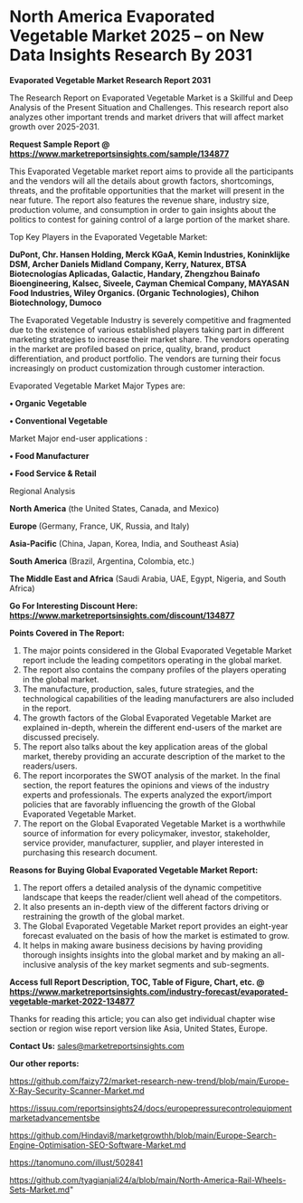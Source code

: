 # North America Evaporated Vegetable Market 2025 – on New Data Insights Research By 2031

<strong>Evaporated Vegetable Market Research Report 2031</strong>

The Research Report on Evaporated Vegetable Market is a Skillful and Deep Analysis of the Present Situation and Challenges. This research report also analyzes other important trends and market drivers that will affect market growth over 2025-2031.

<strong>Request Sample Report @ <a href=https://www.marketreportsinsights.com/sample/134877>https://www.marketreportsinsights.com/sample/134877</a></strong>

This Evaporated Vegetable market report aims to provide all the participants and the vendors will all the details about growth factors, shortcomings, threats, and the profitable opportunities that the market will present in the near future. The report also features the revenue share, industry size, production volume, and consumption in order to gain insights about the politics to contest for gaining control of a large portion of the market share.

Top Key Players in the Evaporated Vegetable Market:

<strong>DuPont, Chr. Hansen Holding, Merck KGaA, Kemin Industries, Koninklijke DSM, Archer Daniels Midland Company, Kerry, Naturex, BTSA Biotecnologías Aplicadas, Galactic, Handary, Zhengzhou Bainafo Bioengineering, Kalsec, Siveele, Cayman Chemical Company, MAYASAN Food Industries, Wiley Organics. (Organic Technologies), Chihon Biotechnology, Dumoco</strong>

The Evaporated Vegetable Industry is severely competitive and fragmented due to the existence of various established players taking part in different marketing strategies to increase their market share. The vendors operating in the market are profiled based on price, quality, brand, product differentiation, and product portfolio. The vendors are turning their focus increasingly on product customization through customer interaction.

Evaporated Vegetable Market Major Types are:

<strong>• Organic Vegetable

• Conventional Vegetable</strong>

Market Major end-user applications :

<strong>• Food Manufacturer

• Food Service & Retail</strong>

Regional Analysis

</u><strong><b>North America</b></strong> (the United States, Canada, and Mexico)

<strong><b>Europe </b></strong>(Germany, France, UK, Russia, and Italy)

<strong><b>Asia-Pacific</b></strong> (China, Japan, Korea, India, and Southeast Asia)

<strong><b>South America</b></strong> (Brazil, Argentina, Colombia, etc.)

<strong><b>The Middle East and Africa</b></strong> (Saudi Arabia, UAE, Egypt, Nigeria, and South Africa)

<strong>Go For Interesting Discount Here: <a href=https://www.marketreportsinsights.com/discount/134877>https://www.marketreportsinsights.com/discount/134877</a></strong>

<strong>Points Covered in The Report:</strong>
<ol>
  <li>The major points considered in the Global Evaporated Vegetable Market report include the leading competitors operating in the global market.</li>
  <li>The report also contains the company profiles of the players operating in the global market.</li>
  <li>The manufacture, production, sales, future strategies, and the technological capabilities of the leading manufacturers are also included in the report.</li>
  <li>The growth factors of the Global Evaporated Vegetable Market are explained in-depth, wherein the different end-users of the market are discussed precisely.</li>
  <li>The report also talks about the key application areas of the global market, thereby providing an accurate description of the market to the readers/users.</li>
  <li>The report incorporates the SWOT analysis of the market. In the final section, the report features the opinions and views of the industry experts and professionals. The experts analyzed the export/import policies that are favorably influencing the growth of the Global Evaporated Vegetable Market.</li>
  <li>The report on the Global Evaporated Vegetable Market is a worthwhile source of information for every policymaker, investor, stakeholder, service provider, manufacturer, supplier, and player interested in purchasing this research document.</li>
</ol>
<strong>Reasons for Buying Global Evaporated Vegetable Market Report:</strong>

<ol>
  <li>The report offers a detailed analysis of the dynamic competitive landscape that keeps the reader/client well ahead of the competitors.</li>
  <li>It also presents an in-depth view of the different factors driving or restraining the growth of the global market.</li>
  <li>The Global Evaporated Vegetable Market report provides an eight-year forecast evaluated on the basis of how the market is estimated to grow.</li>
  <li>It helps in making aware business decisions by having providing thorough insights insights into the global market and by making an all-inclusive analysis of the key market segments and sub-segments.</li>
</ol>
<strong>Access full Report Description, TOC, Table of Figure, Chart, etc. @ <a href=https://www.marketreportsinsights.com/industry-forecast/evaporated-vegetable-market-2022-134877>https://www.marketreportsinsights.com/industry-forecast/evaporated-vegetable-market-2022-134877</a></strong>


Thanks for reading this article; you can also get individual chapter wise section or region wise report version like Asia, United States, Europe.

<strong>Contact Us:</strong>
sales@marketreportsinsights.com

<strong>Our other reports:</strong>

<a href=https://github.com/faizy72/market-research-new-trend/blob/main/Europe-X-Ray-Security-Scanner-Market.md>https://github.com/faizy72/market-research-new-trend/blob/main/Europe-X-Ray-Security-Scanner-Market.md</a>

<a href=https://issuu.com/reportsinsights24/docs/europepressurecontrolequipmentmarketadvancementsbe>https://issuu.com/reportsinsights24/docs/europepressurecontrolequipmentmarketadvancementsbe</a>

<a href=https://github.com/Hindavi8/marketgrowthh/blob/main/Europe-Search-Engine-Optimisation-SEO-Software-Market.md>https://github.com/Hindavi8/marketgrowthh/blob/main/Europe-Search-Engine-Optimisation-SEO-Software-Market.md</a>

<a href=https://tanomuno.com/illust/502841>https://tanomuno.com/illust/502841</a>

<a href=https://github.com/tyagianjali24/a/blob/main/North-America-Rail-Wheels-Sets-Market.md>https://github.com/tyagianjali24/a/blob/main/North-America-Rail-Wheels-Sets-Market.md</a>"
